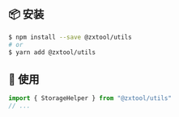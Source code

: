 ## 📦 安装

```bash
$ npm install --save @zxtool/utils
# or
$ yarn add @zxtool/utils
```

## 🔨 使用

```ts
import { StorageHelper } from "@zxtool/utils"
// ...
```
